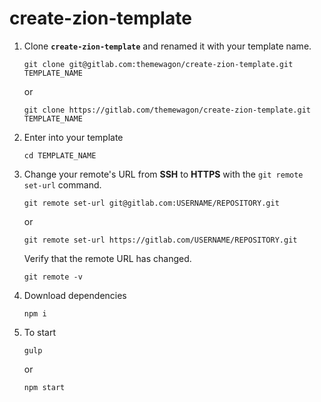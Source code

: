 # create-zion-template
1. Clone **`create-zion-template`** and renamed it with your template name.
    ```
    git clone git@gitlab.com:themewagon/create-zion-template.git TEMPLATE_NAME
    ```
    or
    ```
    git clone https://gitlab.com/themewagon/create-zion-template.git TEMPLATE_NAME
    ```
2.  Enter into your template
    ```
    cd TEMPLATE_NAME
    ```
3. Change your remote's URL from **SSH** to **HTTPS** with the `git remote set-url` command.
    ```
    git remote set-url git@gitlab.com:USERNAME/REPOSITORY.git
    ```
    or
    ```
    git remote set-url https://gitlab.com/USERNAME/REPOSITORY.git
    ```
    Verify that the remote URL has changed.
    ```
    git remote -v
    ```
4. Download dependencies 
    ```
    npm i
    ```
5. To start
    ```
    gulp
    ```
    or
    ```
    npm start
    ```
